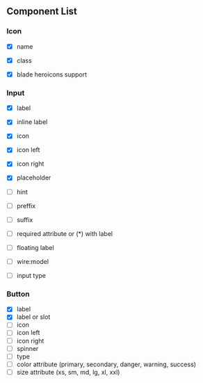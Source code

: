## Component List


### Icon

- [x] name
- [x] class
- [x] blade heroicons support 
  

### Input 

- [x] label
- [x] inline label
- [x] icon 
- [x] icon left 
- [x] icon right
- [x] placeholder
- [ ] hint
- [ ] preffix
- [ ] suffix
- [ ] required attribute or (*) with label
- [ ] floating label
- [ ] wire:model 
- [ ] input type
  

### Button

- [x] label
- [x] label or slot
- [ ] icon
- [ ] icon left
- [ ] icon right
- [ ] spinner
- [ ] type
- [ ] color attribute (primary, secondary, danger, warning, success)
- [ ] size attribute (xs, sm, md, lg, xl, xxl)